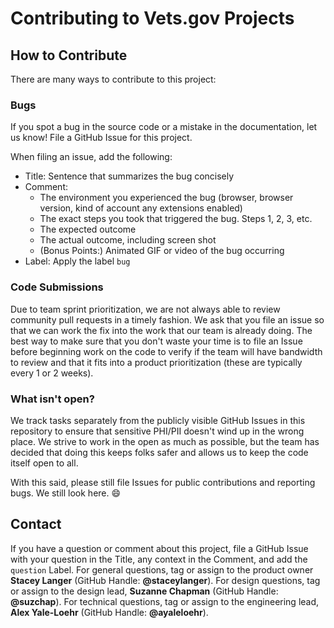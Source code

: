 # Contributing to Vets.gov Projects

## How to Contribute

There are many ways to contribute to this project:

### Bugs

If you spot a bug in the source code or a mistake in the documentation, let us know! File a GitHub Issue for this project.

When filing an issue, add the following:

- Title: Sentence that summarizes the bug concisely
- Comment:
    - The environment you experienced the bug (browser, browser version, kind of account any extensions enabled)
    - The exact steps you took that triggered the bug. Steps 1, 2, 3, etc.
    - The expected outcome
    - The actual outcome, including screen shot
    - (Bonus Points:) Animated GIF or video of the bug occurring
- Label: Apply the label `bug`

### Code Submissions

Due to team sprint prioritization, we are not always able to review community pull requests in a timely fashion. We ask that you file an issue so that we can work the fix into the work that our team is already doing. The best way to make sure that you don't waste your time is to file an Issue before beginning work on the code to verify if the team will have bandwidth to review and that it fits into a product prioritization (these are typically every 1 or 2 weeks).

### What isn't open?

We track tasks separately from the publicly visible GitHub Issues in this repository to ensure that sensitive PHI/PII doesn't wind up in the wrong place. We strive to work in the open as much as possible, but the team has decided that doing this keeps folks safer and allows us to keep the code itself open to all.

With this said, please still file Issues for public contributions and reporting bugs. We still look here. :smile:

## Contact

If you have a question or comment about this project, file a GitHub Issue with your question in the Title, any context in the Comment, and add the `question` Label. For general questions, tag or assign to the product owner **Stacey Langer** (GitHub Handle: **@staceylanger**). For design questions, tag or assign to the design lead,  **Suzanne Chapman** (GitHub Handle: **@suzchap**). For technical questions, tag or assign to the engineering lead, **Alex Yale-Loehr** (GitHub Handle: **@ayaleloehr**).
